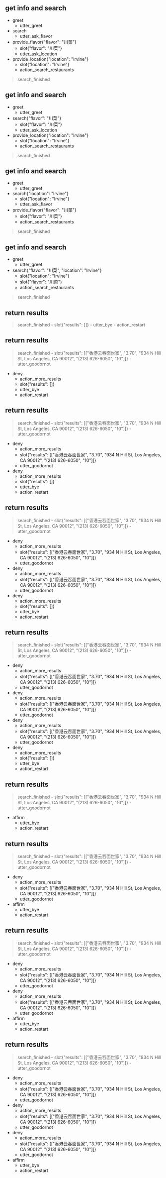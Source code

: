## get info and search
* greet
    - utter_greet
* search
    - utter_ask_flavor
* provide_flavor{"flavor": "川菜"}
    - slot{"flavor": "川菜"}
    - utter_ask_location
* provide_location{"location": "Irvine"}
    - slot{"location": "Irvine"}
    - action_search_restaurants
> search_finished

## get info and search
* greet
    - utter_greet
* search{"flavor": "川菜"}
    - slot{"flavor": "川菜"}
    - utter_ask_location
* provide_location{"location": "Irvine"}
    - slot{"location": "Irvine"}
    - action_search_restaurants
> search_finished

## get info and search
* greet
    - utter_greet
* search{"location": "Irvine"}
    - slot{"location": "Irvine"}
    - utter_ask_flavor
* provide_flavor{"flavor": "川菜"}
    - slot{"flavor": "川菜"}
    - action_search_restaurants
> search_finished

## get info and search
* greet
    - utter_greet
* search{"flavor": "川菜", "location": "Irvine"}
    - slot{"location": "Irvine"}
    - slot{"flavor": "川菜"}
    - action_search_restaurants
> search_finished

## return results
> search_finished
    - slot{"results": []}
    - utter_bye
    - action_restart

## return results
> search_finished
    - slot{"results": [["香港云吞面世家", "3.70", "934 N Hill St, Los Angeles, CA 90012", "(213) 626-6050", "10"]]}
    - utter_goodornot
* deny
    - action_more_results
    - slot{"results": []}
    - utter_bye
    - action_restart

## return results
> search_finished
    - slot{"results": [["香港云吞面世家", "3.70", "934 N Hill St, Los Angeles, CA 90012", "(213) 626-6050", "10"]]}
    - utter_goodornot
* deny
    - action_more_results
    - slot{"results": [["香港云吞面世家", "3.70", "934 N Hill St, Los Angeles, CA 90012", "(213) 626-6050", "10"]]}
    - utter_goodornot
* deny
    - action_more_results
    - slot{"results": []}
    - utter_bye
    - action_restart

## return results
> search_finished
    - slot{"results": [["香港云吞面世家", "3.70", "934 N Hill St, Los Angeles, CA 90012", "(213) 626-6050", "10"]]}
    - utter_goodornot
* deny
    - action_more_results
    - slot{"results": [["香港云吞面世家", "3.70", "934 N Hill St, Los Angeles, CA 90012", "(213) 626-6050", "10"]]}
    - utter_goodornot
* deny
    - action_more_results
    - slot{"results": [["香港云吞面世家", "3.70", "934 N Hill St, Los Angeles, CA 90012", "(213) 626-6050", "10"]]}
    - utter_goodornot
* deny
    - action_more_results
    - slot{"results": []}
    - utter_bye
    - action_restart

## return results
> search_finished
    - slot{"results": [["香港云吞面世家", "3.70", "934 N Hill St, Los Angeles, CA 90012", "(213) 626-6050", "10"]]}
    - utter_goodornot
* deny
    - action_more_results
    - slot{"results": [["香港云吞面世家", "3.70", "934 N Hill St, Los Angeles, CA 90012", "(213) 626-6050", "10"]]}
    - utter_goodornot
* deny
    - action_more_results
    - slot{"results": [["香港云吞面世家", "3.70", "934 N Hill St, Los Angeles, CA 90012", "(213) 626-6050", "10"]]}
    - utter_goodornot
* deny
    - action_more_results
    - slot{"results": [["香港云吞面世家", "3.70", "934 N Hill St, Los Angeles, CA 90012", "(213) 626-6050", "10"]]}
    - utter_goodornot
* deny
    - action_more_results
    - slot{"results": []}
    - utter_bye
    - action_restart

## return results
> search_finished
    - slot{"results": [["香港云吞面世家", "3.70", "934 N Hill St, Los Angeles, CA 90012", "(213) 626-6050", "10"]]}
    - utter_goodornot
* affirm
    - utter_bye
    - action_restart

## return results
> search_finished
    - slot{"results": [["香港云吞面世家", "3.70", "934 N Hill St, Los Angeles, CA 90012", "(213) 626-6050", "10"]]}
    - utter_goodornot
* deny
    - action_more_results
    - slot{"results": [["香港云吞面世家", "3.70", "934 N Hill St, Los Angeles, CA 90012", "(213) 626-6050", "10"]]}
    - utter_goodornot
* affirm
    - utter_bye
    - action_restart

## return results
> search_finished
    - slot{"results": [["香港云吞面世家", "3.70", "934 N Hill St, Los Angeles, CA 90012", "(213) 626-6050", "10"]]}
    - utter_goodornot
* deny
    - action_more_results
    - slot{"results": [["香港云吞面世家", "3.70", "934 N Hill St, Los Angeles, CA 90012", "(213) 626-6050", "10"]]}
    - utter_goodornot
* deny
    - action_more_results
    - slot{"results": [["香港云吞面世家", "3.70", "934 N Hill St, Los Angeles, CA 90012", "(213) 626-6050", "10"]]}
    - utter_goodornot
* affirm
    - utter_bye
    - action_restart

## return results
> search_finished
    - slot{"results": [["香港云吞面世家", "3.70", "934 N Hill St, Los Angeles, CA 90012", "(213) 626-6050", "10"]]}
    - utter_goodornot
* deny
    - action_more_results
    - slot{"results": [["香港云吞面世家", "3.70", "934 N Hill St, Los Angeles, CA 90012", "(213) 626-6050", "10"]]}
    - utter_goodornot
* deny
    - action_more_results
    - slot{"results": [["香港云吞面世家", "3.70", "934 N Hill St, Los Angeles, CA 90012", "(213) 626-6050", "10"]]}
    - utter_goodornot
* deny
    - action_more_results
    - slot{"results": [["香港云吞面世家", "3.70", "934 N Hill St, Los Angeles, CA 90012", "(213) 626-6050", "10"]]}
    - utter_goodornot
* affirm
    - utter_bye
    - action_restart

